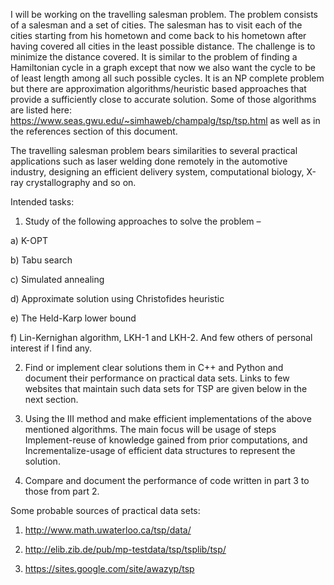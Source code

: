 I will be working on the travelling salesman problem. The problem consists of a salesman and a set of cities. The salesman has to visit each of the cities starting from his hometown and come back to his hometown after having covered all cities in the least possible distance. The challenge is to minimize the distance covered. It is similar to the problem of finding a Hamiltonian cycle in a graph except that now we also want the cycle to be of least length among all such possible cycles. It is an NP complete problem but there are approximation algorithms/heuristic based approaches that provide a sufficiently close to accurate solution. Some of those algorithms are listed here: https://www.seas.gwu.edu/~simhaweb/champalg/tsp/tsp.html as well as in the references section of this document. 

The travelling salesman problem bears similarities to several practical applications such as laser welding done remotely in the automotive industry, designing an efficient delivery system, computational biology, X-ray crystallography and so on.

Intended tasks:

1)	Study of the following approaches to solve the problem – 

a)	K-OPT

b)	Tabu search

c)	Simulated annealing

d)	Approximate solution using Christofides heuristic

e)	The Held-Karp lower bound

f)	Lin-Kernighan algorithm, LKH-1 and LKH-2.
And few others of personal interest if I find any.

2)	Find or implement clear solutions them in C++ and Python and document their performance on practical data sets. Links to few websites that maintain such data sets for TSP are given below in the next section.

3)	Using the III method and make efficient implementations of the above mentioned algorithms. The main focus will be usage of steps Implement-reuse of knowledge gained from prior computations, and Incrementalize-usage of efficient data structures to represent the solution.

4)	Compare and document the performance of code written in part 3 to those from part 2.

Some probable sources of practical data sets:

1)	http://www.math.uwaterloo.ca/tsp/data/

2)	http://elib.zib.de/pub/mp-testdata/tsp/tsplib/tsp/

3)	https://sites.google.com/site/awazyp/tsp

